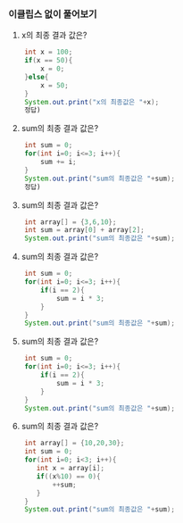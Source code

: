 ### 이클립스 없이 풀어보기

1. x의 최종 결과 값은?
```java
    int x = 100;
    if(x == 50){
        x = 0;
    }else{
        x = 50;
    }
    System.out.print("x의 최종값은 "+x);
    정답)
```

2. sum의 최종 결과 값은?
```java
    int sum = 0;
    for(int i=0; i<=3; i++){
        sum += i;
    }
    System.out.print("sum의 최종값은 "+sum);
    정답)
```

3. sum의 최종 결과 값은? 
```java
    int array[] = {3,6,10};
    int sum = array[0] + array[2];
    System.out.print("sum의 최종값은 "+sum);
```

4. sum의 최종 결과 값은? 
```java
    int sum = 0;
    for(int i=0; i<=3; i++){
        if(i == 2){
            sum = i * 3;
        }
    }
    System.out.print("sum의 최종값은 "+sum);
```
5. sum의 최종 결과 값은? 
```java
    int sum = 0;
    for(int i=0; i<=3; i++){
        if(i == 2){
            sum = i * 3;
        }
    }
    System.out.print("sum의 최종값은 "+sum);
```

6. sum의 최종 결과 값은? 
```java
    int array[] = {10,20,30};
    int sum = 0;
    for(int i=0; i<3; i++){
       int x = array[i];
       if((x%10) == 0){
           ++sum;
       }
    }
    System.out.print("sum의 최종값은 "+sum);
```